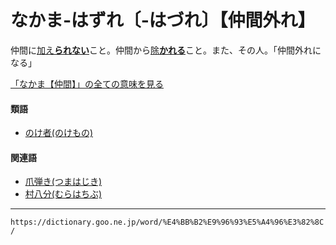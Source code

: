 # なかま‐はずれ〔‐はづれ〕【仲間外れ】

仲間に[加え**られない**](くわえる（加える）)こと。仲間から[除**かれる**](のぞく（除く）)こと。また、その人。「仲間外れになる」

[「なかま【仲間】」の全ての意味を見る](https://dictionary.goo.ne.jp/word/%E4%BB%B2%E9%96%93/#jn-163364)

#### 類語

-   [のけ者(のけもの)](https://dictionary.goo.ne.jp/word/%E9%99%A4%E3%81%91%E8%80%85/#jn-171790)

#### 関連語

-   [爪弾き(つまはじき)](https://dictionary.goo.ne.jp/word/%E7%88%AA%E5%BC%BE%E3%81%8D_%28%E3%81%A4%E3%81%BE%E3%81%AF%E3%81%98%E3%81%8D%29/#jn-148173)
-   [村八分(むらはちぶ)](https://dictionary.goo.ne.jp/word/%E6%9D%91%E5%85%AB%E5%88%86/#jn-216141)

---
`https://dictionary.goo.ne.jp/word/%E4%BB%B2%E9%96%93%E5%A4%96%E3%82%8C/`